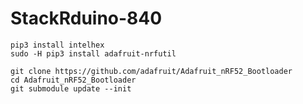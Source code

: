 # StackRduino-840

```
pip3 install intelhex
sudo -H pip3 install adafruit-nrfutil
```

```
git clone https://github.com/adafruit/Adafruit_nRF52_Bootloader
cd Adafruit_nRF52_Bootloader
git submodule update --init
```
